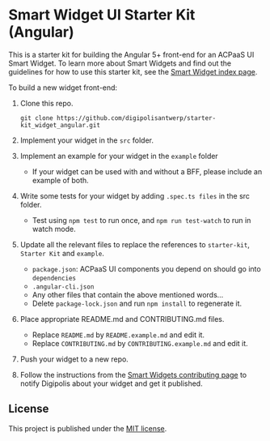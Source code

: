# Smart Widget UI Starter Kit (Angular)

This is a starter kit for building the Angular 5+ front-end for an ACPaaS UI Smart Widget. To learn more about Smart Widgets and find out the guidelines for how to use this starter kit, see the [Smart Widget index page](https://github.com/digipolisantwerp/smart-widgets).

To build a new widget front-end:

1. Clone this repo.

   `git clone https://github.com/digipolisantwerp/starter-kit_widget_angular.git`

2. Implement your widget in the `src` folder.

3. Implement an example for your widget in the `example` folder

   - If your widget can be used with and without a BFF, please include an example of both.

4. Write some tests for your widget by adding `.spec.ts files` in the src folder.

   - Test using `npm test` to run once, and `npm run test-watch` to run in watch mode.

5. Update all the relevant files to replace the references to `starter-kit`, `Starter Kit` and `example`.

   - `package.json`: ACPaaS UI components you depend on should go into `dependencies`
   - `.angular-cli.json`
   - Any other files that contain the above mentioned words...
   - Delete `package-lock.json` and run `npm install` to regenerate it.

6. Place appropriate README.md and CONTRIBUTING.md files.

   - Replace `README.md` by `README.example.md` and edit it.
   - Replace `CONTRIBUTING.md` by `CONTRIBUTING.example.md` and edit it.

7. Push your widget to a new repo.

8. Follow the instructions from the [Smart Widgets contributing page](https://github.com/digipolisantwerp/starter-kit_widget_angular/blob/master/CONTRIBUTING.md) to notify Digipolis about your widget and get it published.

## License

This project is published under the [MIT license](LICENSE.md).
